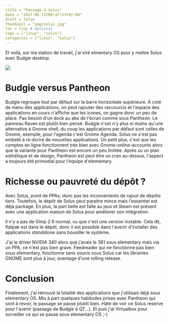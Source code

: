 ```yaml
---
title = "Passage à Solus"
date = "2017-06-11T08:47:53+02:00"
draft = false
thumbnail = "img/solus.jpg"
toc = true # Optional
tags = ["linux", "solus"]
categories = ["linux", "solus"]
---
```


Et voilà, sur ma station de travail, j'ai viré elmentary OS pour y mettre Solus avec Budgie desktop.

![](../../img/bureau_budgie.jpg)

# Budgie versus Pantheon

Budgie regroupe tout par défaut sur la barre horizontale supérieure. À coté de menu des applications, on peut rajouter des raccourcis et l'espace des applications en cours n'affiche que les icones, on gagne donc un peu de place. Pas besoin d'un dock au abs de l'écran comme sous Pantheon. Le panneau Raven est plutôt bien pensé. Budgie n'est n'y plus ni moins qu'une alternative à Gnome shell, du coup les applications par défaut sont celles de Gnome, exemple, pour l'agenda c'est Gnome Agenda. Solus ne s'est pas embeté à ré-écrire de nouvelles applications. Un petit plus, c'est que les comptes en ligne fonctionnent très bien avec Gnome-online-accounts alors que la variante pour Pantheon est encore un peu limitée. Après su un plan esthétique et de design, Pantheon est peut être un cran au-dessus, l'aspect a toujours été primodial pour l'équipe d'elementary.

# Richesse ou pauvreté du dépôt ?

Avec Solus, point de PPAs, donc pas les inconvénients de rajout de dépôts tiers. Toutefois, le dépôt de Solus peut paraitre mince mais l'essentiel est déjà packagé. En plus, la part belle est faîte au jeux et Steam est présent avec une application maison de Solus pour améliorer son intégration.

Il n'y a pas de Gimp 2.9 normal, vu que c'est une version instable. Cela dit, flatpak est dans le dépôt, donc il est possible dans l'avenir d'installer des applications _standalone_ sans bousiller le système.

J'ai le driver NVIDIA 340 alors que j'avais le 381 sous elementary mais via un PPA, ce n'est pas bien grave. Feedreader qui ne fonctionne pas bien sous elementary, fonctionne sans soucis sous Solus car les librairies GNOME sont plus à jour, avantage d'une rolling release.

# Conclusion

Finalement, j'ai retrouvé la totalité des applications que j'utilisais déjà sous elementary OS. Mis à part quelques habitudes prises avec Pantheon qui sont à revoir, le passage se passe plutôt bien. Hâte de voir ce Solus reserve pour l'avenir (passage de Budgie à QT...). Et puis j'ai Virtualbox pour surveiller ce qui se passe sous elementary OS ;-)
